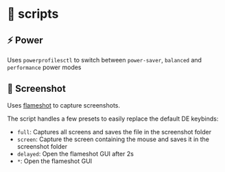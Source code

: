 # 📜 scripts

## ⚡ Power
Uses `powerprofilesctl` to switch between `power-saver`, `balanced` and `performance` power modes

## 📸 Screenshot
Uses [flameshot](https://github.com/flameshot-org/flameshot) to capture screenshots.

The script handles a few presets to easily replace the default DE keybinds:
- `full`: Captures all screens and saves the file in the screenshot folder
- `screen`: Capture the screen containing the mouse and saves it in the screenshot folder
- `delayed`: Open the flameshot GUI after 2s
- `*`: Open the flameshot GUI